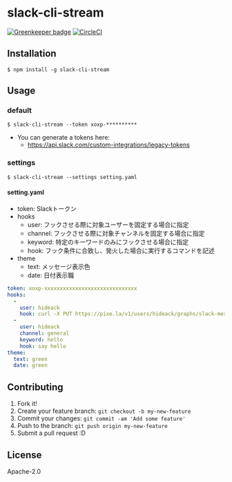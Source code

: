 # slack-cli-stream

[![Greenkeeper badge](https://badges.greenkeeper.io/hideack/slack-cli-stream.svg)](https://greenkeeper.io/)
[![CircleCI](https://circleci.com/gh/hideack/slack-cli-stream.svg?style=svg)](https://circleci.com/gh/hideack/slack-cli-stream)

## Installation

```
$ npm install -g slack-cli-stream
```

## Usage
### default

```
$ slack-cli-stream --token xoxp-**********
```

- You can generate a tokens here: 
  - https://api.slack.com/custom-integrations/legacy-tokens

### settings

```
$ slack-cli-stream --settings setting.yaml
```

#### setting.yaml
- token: Slackトークン
- hooks
  - user: フックさせる際に対象ユーザーを固定する場合に指定
  - channel: フックさせる際に対象チャンネルを固定する場合に指定
  - keyword: 特定のキーワードのみにフックさせる場合に指定
  - hook: フック条件に合致し、発火した場合に実行するコマンドを記述
- theme
  - text: メッセージ表示色
  - date: 日付表示職

```yaml
token: xoxp-xxxxxxxxxxxxxxxxxxxxxxxxxxxxxx
hooks:
  -
    user: hideack
    hook: curl -X PUT https://pixe.la/v1/users/hideack/graphs/slack-message/increment -H 'X-USER-TOKEN:xxxx' -H 'Content-Length:0'
  -
    user: hideack
    channel: general
    keyword: hello
    hook: say hello
theme:
  text: green
  date: green
```

## Contributing

1. Fork it!
2. Create your feature branch: `git checkout -b my-new-feature`
3. Commit your changes: `git commit -am 'Add some feature'`
4. Push to the branch: `git push origin my-new-feature`
5. Submit a pull request :D

## License

Apache-2.0

